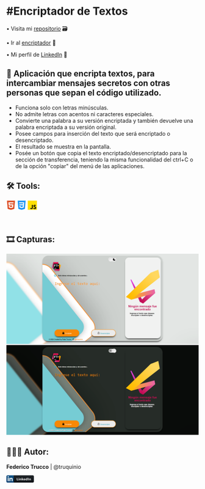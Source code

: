 <h1>#Encriptador de Textos</h1>

• Visita mi <a href="https://github.com/truquinio/alura-challenge-1-Encriptador">repositorio</a> 🗃

• Ir al <a href="https://truquinio.github.io/alura-challenge-1-Encriptador/">encriptador</a> 🔗

• Mi perfil de <a href="https://www.linkedin.com/in/federico-trucco/">LinkedIn</a> 🪪

<h2>🔐 Aplicación que encripta textos, para intercambiar mensajes secretos con otras personas que sepan el código utilizado.</h2>

- Funciona solo con letras minúsculas.
- No admite letras con acentos ni caracteres especiales.
- Convierte una palabra a su versión encriptada y también devuelve una palabra encriptada a su versión original.
- Posee campos para inserción del texto que será encriptado o desencriptado.
- El resultado se muestra en la pantalla.
- Posée un botón que copia el texto encriptado/desencriptado para la sección de transferencia, teniendo la misma funcionalidad del ctrl+C o de la opción "copiar" del menú de las aplicaciones.

<h2>🛠 Tools: </h2>

![html5](/img/html5.png) 
![css3](/img/css-3.png)
![js](/img/js.png)

<br>

<h2>🎞 Capturas: </h2>

![light mode](/Encriptador%20%231.png)
![dark mode](/Encriptador%20%232.png)

<h2>👨🏻‍💻 Autor: </h2>

<b>Federico Trucco</b> | @truquinio 

![linkedin](/img/linkedin.png)